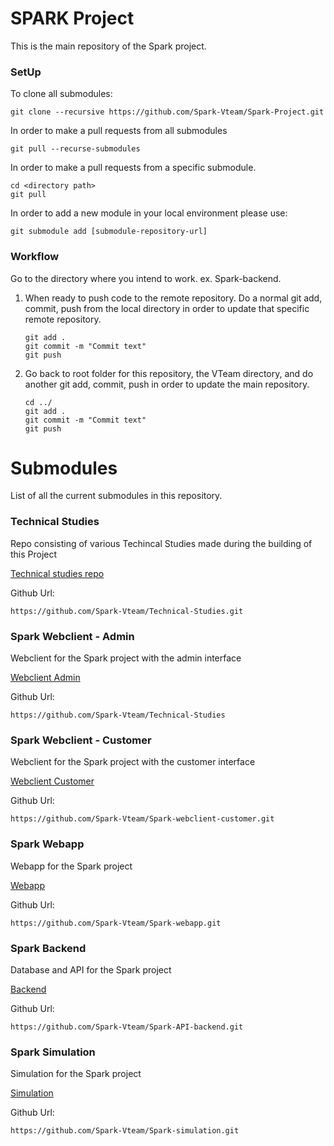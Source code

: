 # SPARK Project

This is the main repository of the Spark project.

### SetUp

To clone all submodules:

    git clone --recursive https://github.com/Spark-Vteam/Spark-Project.git

In order to make a pull requests from all submodules

    git pull --recurse-submodules

In order to make a pull requests from a specific submodule.

    cd <directory path>
    git pull

In order to add a new module in your local environment please use:

    git submodule add [submodule-repository-url]

### Workflow

Go to the directory where you intend to work. ex. Spark-backend.

1. When ready to push code to the remote repository.
   Do a normal git add, commit, push from the local directory in order to update that specific remote repository.

    ```
    git add .
    git commit -m "Commit text"
    git push
    ```

2. Go back to root folder for this repository, the VTeam directory, and do another git add, commit, push in order to update the main repository.

    ```
    cd ../
    git add .
    git commit -m "Commit text"
    git push
    ```

# Submodules

List of all the current submodules in this repository.

### Technical Studies

Repo consisting of various Techincal Studies made during the building of this Project

[Technical studies repo](https://github.com/Spark-Vteam/Technical-Studies)

Github Url:

```
https://github.com/Spark-Vteam/Technical-Studies.git
```

### Spark Webclient - Admin

Webclient for the Spark project with the admin interface

[Webclient Admin](https://github.com/Spark-Vteam/Spark-webclient-admin.git)

Github Url:

```
https://github.com/Spark-Vteam/Technical-Studies
```

### Spark Webclient - Customer

Webclient for the Spark project with the customer interface

[Webclient Customer](https://github.com/Spark-Vteam/Spark-webclient-customer.git)

Github Url:

```
https://github.com/Spark-Vteam/Spark-webclient-customer.git
```

### Spark Webapp

Webapp for the Spark project

[Webapp](https://github.com/Spark-Vteam/Spark-webapp.git)

Github Url:

```
https://github.com/Spark-Vteam/Spark-webapp.git
```

### Spark Backend

Database and API for the Spark project

[Backend](https://github.com/Spark-Vteam/Spark-API-backend.git)

Github Url:

```
https://github.com/Spark-Vteam/Spark-API-backend.git
```

### Spark Simulation

Simulation for the Spark project

[Simulation](https://github.com/Spark-Vteam/Spark-simulation.git)

Github Url:

```
https://github.com/Spark-Vteam/Spark-simulation.git
```
